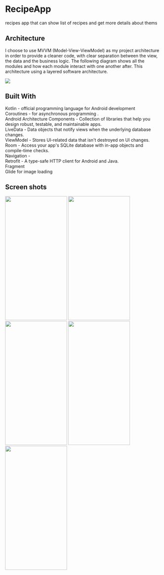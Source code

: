 # RecipeApp
recipes app that can show list of recipes and get more details about thems



<h2> Architecture </h2>

I choose to use MVVM (Model-View-ViewModel) as my project architecture in order to provide a cleaner code, with clear separation between the view, the data and the business logic. The following diagram shows all the modules and how each module interact with one another after. This architecture using a layered software architecture.

<img src="https://user-images.githubusercontent.com/44608739/96242099-5e3bdf00-0fa3-11eb-8277-c6953344ebe1.PNG" />






<h2>Built With </h2>


Kotlin - official programming language for Android development
<br>
Coroutines - for asynchronous programming .
<br>
Android Architecture Components - Collection of libraries that help you design robust, testable, and maintainable apps.
<br>
LiveData - Data objects that notify views when the underlying database changes.
<br>
ViewModel - Stores UI-related data that isn't destroyed on UI changes.
<br>
Room - Access your app's SQLite database with in-app objects and compile-time checks.
<br>
Navigation -
<br>
Retrofit - A type-safe HTTP client for Android and Java.
<br>
Fragment
<br>
Glide for image loading





 
<h2>Screen shots </h2>
<img src="https://user-images.githubusercontent.com/44608739/96202932-e4830180-0f60-11eb-891e-c5fddd475a29.png" width="200" height="400"/>
<img src="https://user-images.githubusercontent.com/44608739/96202929-e2b93e00-0f60-11eb-9ee6-4dbcc1c2c798.png" width="200" height="400"/>
<img src="https://user-images.githubusercontent.com/44608739/96202927-e0ef7a80-0f60-11eb-98de-c36aa999465c.png" width="200" height="400"/>
<img src="https://user-images.githubusercontent.com/44608739/96243000-6e07f300-0fa4-11eb-92d0-d3b5123ea1a2.png" width="200" height="400"/>
<img src="https://user-images.githubusercontent.com/44608739/96242997-6cd6c600-0fa4-11eb-8e8c-9112c0e46d69.png" width="200" height="400"/>












